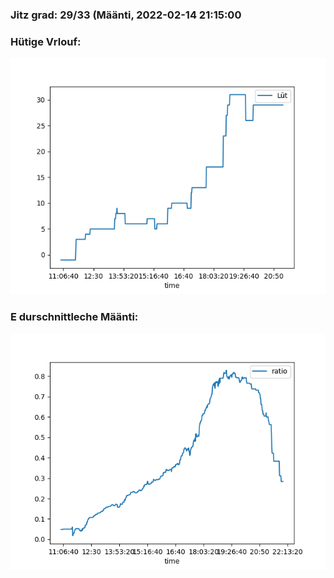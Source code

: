 ### Jitz grad: 29/33 (Määnti, 2022-02-14 21:15:00

### Hütige Vrlouf:
![Graph](Today.png)

### E durschnittleche Määnti:
![Graph](Määnti.png)